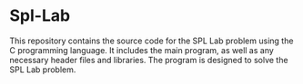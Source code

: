 # Spl-Lab
This repository contains the source code for the SPL Lab problem using the C programming language. It includes the main program, as well as any necessary header files and libraries. The program is designed to solve the SPL Lab problem.
